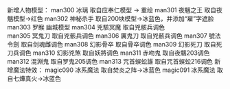 新增人物模型：
man300  冰璃			取自应奉仁模型 -> 重绘
man301  夜魑之王  取自夜魑模型->红色
man302  神秘杀手  取自200块模型->冰蓝色，并添加“雇”字遮脸
man303  罗睺			幽城模型
man304  兇駭冥魔	取自兇骸兵调色		
man305  冥鬼刀		取自兇骸兵调色	
man306  厲鬼刀		取自兇骸兵调色
man307  號法令劍	取自剑魂雌调色
man308	幻影骨卒	取自骨卒调色
man309	幻影死刀	取自死刀兵调色
man310	幻影兇煞	取自妖將调色
man311  赤吻鬼    取自夜魑203调色
man312	混淵鬼		取自罗鬼205调色
man313	咒首蜈蚣雄 取自咒首蜈蚣216调色
新增魔法特效：
magic090  冰系魔法  取自焚炎之阵->冰蓝色
magic091  冰系魔法  取自七燁真火->冰蓝色
